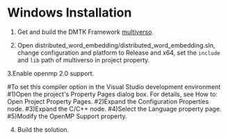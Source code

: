 # Windows Installation

1. Get and build the DMTK Framework [multiverso](https://github.com/Microsoft/multiverso.git).

2. Open distributed_word_embedding/distributed_word_embedding.sln, change configuration and platform to Release and x64, set the ```include``` and ```lib``` path of multiverso in project property. 

3.Enable openmp 2.0 support.

#To set this compiler option in the Visual Studio development environment
#1)Open the project's Property Pages dialog box. For details, see How to: Open Project Property Pages.
#2)Expand the Configuration Properties node.
#3)Expand the C/C++ node.
#4)Select the Language property page.
#5)Modify the OpenMP Support property.

4. Build the solution.
